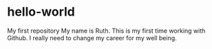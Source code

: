 # hello-world
My first repository
My name is Ruth. This is my first time working with Github. I really need to change my career for my well being.
